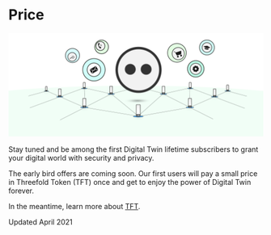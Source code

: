 # Price

![](img/price.png)

Stay tuned and be among the first Digital Twin lifetime subscribers to grant your digital world with security and privacy. 

The early bird offers are coming soon. Our first users will pay a small price in Threefold Token (TFT) once and get to enjoy the power of Digital Twin forever.

In the meantime, learn more about [TFT](tft_definition).

Updated April 2021

<!--Be among the first Digital Twin subscribers and enjoy a lifetime journey for only 100 USD worth of TFT. Grant your digital world with security and privacy. 
For now, the Digital Twin for Life will be the only subscription option released on the market and also limited in quantity. 
For 100 USD worth of TFT, you will have full access to all [Digital Twin Experiences](experiences), and you will be given GBs of capacity on Threefold Grid to start your journey. 
Digital Twin lifetime package will be sold in TFT to support the Threefold Token economy. 
**Note**: The amount received from selling Digital Twin for Life subscriptions will be used to improve our product, support the Foundation's good-for-the-world projects, pay farmers who contribute in providing capacity on the Threefold Grid and pay for the Payment Service Provider fees. 
If you want to subscribe for additional cloud capacity, please learn more about [cloud units](threefold:cloud_units)
> TO DO: Make a better and easy way to subscribe to additional cloud units 
Be at the centre of this revolutionary movement and **join our Digital Twin community now**. 
> TO DO: Link "join our Digital Twin community now" to CTA -->
